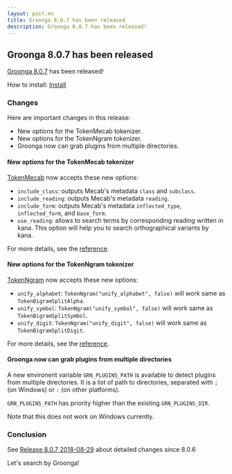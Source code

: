 ```yaml
---
layout: post.en
title: Groonga 8.0.7 has been released
description: Groonga 8.0.7 has been released!
---
```


## Groonga 8.0.7 has been released

[Groonga 8.0.7](/docs/news.html#release-8-0-7) has been released!

How to install: [Install](/docs/install.html)

### Changes

Here are important changes in this release:

* New options for the TokenMecab tokenizer.
* New options for the TokenNgram tokenizer.
* Groonga now can grab plugins from multiple directories.

#### New options for the TokenMecab tokenizer

[TokenMecab](/docs/reference/tokenizers#tokenmecab) now accepts these new options:

 * `include_class`: outputs Mecab's metadata `class` and `subclass`.
 * `include_reading`: outputs Mecab's metadata `reading`.
 * `include_form`: outputs Mecab's metadata `inflected_type`, `inflected_form`, and `base_form`.
 * `use_reading`: allows to search terms by corresponding reading written in kana.
   This option will help you to search orthographical variants by kana.

For more details, see the [reference](/docs/reference/tokenizers#tokenmecab).

#### New options for the TokenNgram tokenizer

[TokenNgram](/docs/reference/tokenizers#tokenngram) now accepts these new options:

 * `unify_alphabet`: `TokenNgram("unify_alphabet", false)` will work same as `TokenBigramSplitAlpha`.
 * `unify_symbol`: `TokenNgram("unify_symbol", false)` will work same as `TokenBigramSplitSymbol`.
 * `unify_digit`: `TokenNgram("unify_digit", false)` will work same as `TokenBigramSplitDigit`.

For more details, see the [reference](/docs/reference/tokenizers#tokenngram).

#### Groonga now can grab plugins from multiple directories

A new environent variable `GRN_PLUGINS_PATH` is available to detect plugins from multiple directories.
It is a list of path to directories, separated with `;` (on Windows) or `:` (on other platforms).

`GRN_PLUGINS_PATH` has priority higher than the existing `GRN_PLUGINS_DIR`.

Note that this does not work on Windows currently.

### Conclusion

See [Release 8.0.7 2018-08-29](/docs/news.html#release-8-0-7) about detailed changes since 8.0.6

Let's search by Groonga!
